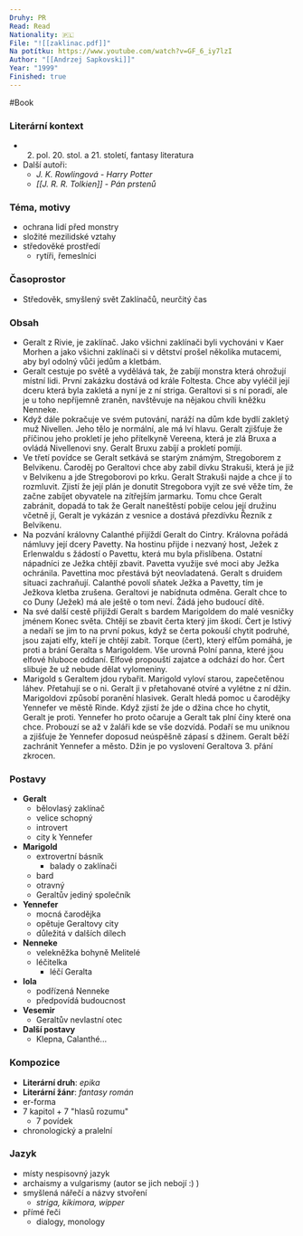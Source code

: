 ```yaml
---
Druhy: PR
Read: Read
Nationality: 🇵🇱
File: "![[zaklinac.pdf]]"
Na potítku: https://www.youtube.com/watch?v=GF_6_iy7lzI
Author: "[[Andrzej Sapkovski]]"
Year: "1999"
Finished: true
---
```

#Book
### Literární kontext
- 2. pol. 20. stol. a 21. století, fantasy literatura
- Další autoři:
	- *J. K. Rowlingová* - *Harry Potter*
	- *[[J. R. R. Tolkien]] - Pán prstenů*
### Téma, motivy
- ochrana lidí před monstry
- složité mezilidské vztahy
- středověké prostředí
	- rytíři, řemeslníci
### Časoprostor
- Středověk, smyšlený svět Zaklínačů, neurčitý čas
### Obsah
- Geralt z Rivie, je zaklínač. Jako všichni zaklínači byli vychováni v Kaer Morhen a jako všichni zaklínači si v dětství prošel několika mutacemi, aby byl odolný vůči jedům a kletbám.
- Geralt cestuje po světě a vydělává tak, že zabíjí monstra která ohrožují místní lidi. První zakázku dostává od krále Foltesta. Chce aby vyléčil její dceru která byla zakletá a nyní je z ní striga. Geraltovi si s ní poradí, ale je u toho nepříjemně zraněn, navštěvuje na nějakou chvíli kněžku Nenneke.
- Když dále pokračuje ve svém putování, naráží na dům kde bydlí zakletý muž Nivellen. Jeho tělo je normální, ale má lví hlavu. Geralt zjišťuje že příčinou jeho prokletí je jeho přítelkyně Vereena, která je zlá Bruxa a ovládá Nivellenovi sny. Geralt Bruxu zabíjí a prokletí pomíjí.
- Ve třetí povídce se Geralt setkává se starým známým, Stregoborem z Belvikenu. Čaroděj po Geraltovi chce aby zabil dívku Strakuši, která je již v Belvikenu a jde Stregoborovi po krku. Geralt Strakuši najde a chce jí to rozmluvit. Zjistí že její plán je donutit Stregobora vyjít ze své věže tím, že začne zabíjet obyvatele na zítřejším jarmarku. Tomu chce Geralt zabránit, dopadá to tak že Geralt naneštěstí pobije celou její družinu včetně jí, Geralt je vykázán z vesnice a dostává přezdívku Řezník z Belvikenu.
- Na pozvání královny Calanthé přijíždí Geralt do Cintry. Královna pořádá námluvy její dcery Pavetty. Na hostinu přijde i nezvaný host, Ježek z Erlenwaldu s žádostí o Pavettu, která mu byla přislíbena. Ostatní nápadníci ze Ježka chtějí zbavit. Pavetta využije své moci aby Ježka ochránila. Pavettina moc přestává být neovladatená. Geralt s druidem situaci zachraňují. Calanthé povolí sňatek Ježka a Pavetty, tím je Ježkova kletba zrušena. Geraltovi je nabídnuta odměna. Geralt chce to co Duny (Ježek) má ale ještě o tom neví. Žádá jeho budoucí dítě.
- Na své další cestě přijíždí Geralt s bardem Marigoldem do malé vesničky jménem Konec světa. Chtějí se zbavit čerta který jim škodí. Čert je lstivý a nedaří se jim to na první pokus, když se čerta pokouší chytit podruhé, jsou zajati elfy, kteří je chtějí zabít. Torque (čert), který elfům pomáhá, je proti a brání Geralta s Marigoldem. Vše urovná Polní panna, které jsou elfové hluboce oddaní. Elfové propouští zajatce a odchází do hor. Čert slibuje že už nebude dělat vylomeniny.
- Marigold s Geraltem jdou rybařit. Marigold vyloví starou, zapečetěnou láhev. Přetahují se o ni. Geralt ji v přetahované otvíré a vylétne z ní džin. Marigoldovi způsobí poranění hlasivek. Geralt hledá pomoc u čarodějky Yennefer ve městě Rinde. Když zjistí že jde o džina chce ho chytit, Geralt je proti. Yennefer ho proto očaruje a Geralt tak plní činy které ona chce. Probouzí se až v žaláři kde se vše dozvídá. Podaří se mu uniknou a zjišťuje že Yennefer doposud neúspěšně zápasí s džinem. Geralt běží zachránit Yennefer a město. Džin je po vyslovení Geraltova 3. přání zkrocen.
### Postavy
- **Geralt**
	- bělovlasý zaklínač
	- velice schopný
	- introvert
	- city k Yennefer
- **Marigold**
	- extrovertní básník
		- balady o zaklínači
	- bard
	- otravný
	- Geraltův jediný společník
- **Yennefer**
	- mocná čarodějka
	- opětuje Geraltovy city
	- důležitá v dalších dílech
- **Nenneke**
	- velekněžka bohyně Melitelé
	- léčitelka
		- léčí Geralta
- **Iola**
	- podřízená Nenneke
	- předpovídá budoucnost
- **Vesemir**
	- Geraltův nevlastní otec
- **Další postavy**
	- Klepna, Calanthé...
### Kompozice
- **Literární druh**: *epika*
- **Literární žánr**: *fantasy román*
- er-forma
- 7 kapitol + 7 "hlasů rozumu"
	- 7 povídek
- chronologický a pralelní
### Jazyk
- místy nespisovný jazyk
- archaismy a vulgarismy (autor se jich nebojí :) )
- smyšlená nářečí a názvy stvoření
	- *striga, kikimora, wipper*
- přímé řeči
	- dialogy, monology
